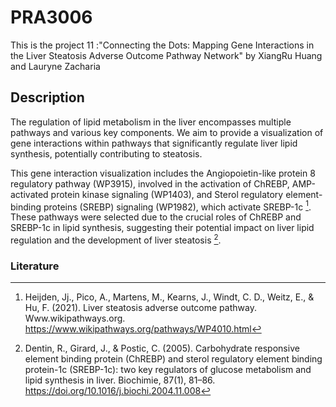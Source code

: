 # PRA3006
This is the project 11 :"Connecting the Dots: Mapping Gene Interactions in the Liver Steatosis Adverse Outcome Pathway Network" by XiangRu Huang and Lauryne Zacharia

## Description
The regulation of lipid metabolism in the liver encompasses multiple pathways and various key components. We aim to provide a visualization of gene interactions within pathways that significantly regulate liver lipid synthesis, potentially contributing to steatosis.

This gene interaction visualization includes the Angiopoietin-like protein 8 regulatory pathway (WP3915), involved in the activation of ChREBP, AMP-activated protein kinase signaling (WP1403), and Sterol regulatory element-binding proteins (SREBP) signaling (WP1982), which activate SREBP-1c [^1]. These pathways were selected due to the crucial roles of ChREBP and SREBP-1c in lipid synthesis, suggesting their potential impact on liver lipid regulation and the development of liver steatosis [^2].

### Literature
[^1]: Heijden, Jj., Pico, A., Martens, M., Kearns, J., Windt, C. D., Weitz, E., & Hu, F. (2021). Liver steatosis adverse outcome pathway. Www.wikipathways.org. https://www.wikipathways.org/pathways/WP4010.html
[^2]: Dentin, R., Girard, J., & Postic, C. (2005). Carbohydrate responsive element binding protein (ChREBP) and sterol regulatory element binding protein-1c (SREBP-1c): two key regulators of glucose metabolism and lipid synthesis in liver. Biochimie, 87(1), 81–86. https://doi.org/10.1016/j.biochi.2004.11.008

